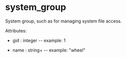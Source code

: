 # system_group

System group, such as for managing system file access.

Attributes:

* gid : integer -- example: 1

* name : string+ -- example: "wheel"

